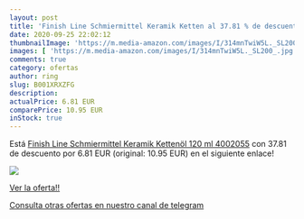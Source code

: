 ```yaml
---
layout: post
title: 'Finish Line Schmiermittel Keramik Ketten al 37.81 % de descuento'
date: 2020-09-25 22:02:12
thumbnailImage: 'https://m.media-amazon.com/images/I/314mnTwiW5L._SL200_.jpg'
images: [ 'https://m.media-amazon.com/images/I/314mnTwiW5L._SL200_.jpg' ]
comments: true
category: ofertas
author: ring
slug: B001XRXZFG
description:
actualPrice: 6.81 EUR
comparePrice: 10.95 EUR
inStock: true
---
```


Está [Finish Line Schmiermittel Keramik Kettenöl 120 ml  4002055](https://www.amazon.com/dp/B001XRXZFG/?tag=redken08-20) con 37.81 de descuento por 6.81 EUR (original: 10.95 EUR) en el siguiente enlace!

[![](https://m.media-amazon.com/images/I/314mnTwiW5L._SL200_.jpg)](https://www.amazon.com/dp/B001XRXZFG/?tag=redken08-20)

[Ver la oferta!!](https://www.amazon.com/dp/B001XRXZFG/?tag=redken08-20)

[Consulta otras ofertas en nuestro canal de telegram](https://t.me/s/ofertas25)
